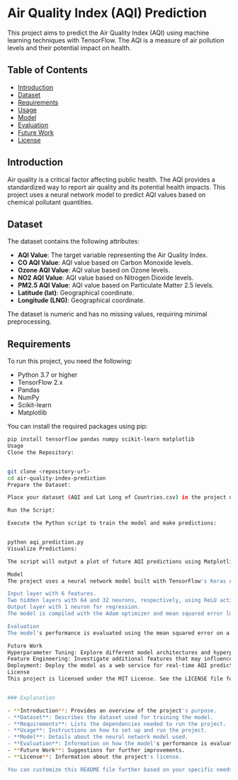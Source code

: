 # Air Quality Index (AQI) Prediction

This project aims to predict the Air Quality Index (AQI) using machine learning techniques with TensorFlow. The AQI is a measure of air pollution levels and their potential impact on health.

## Table of Contents

- [Introduction](#introduction)
- [Dataset](#dataset)
- [Requirements](#requirements)
- [Usage](#usage)
- [Model](#model)
- [Evaluation](#evaluation)
- [Future Work](#future-work)
- [License](#license)

## Introduction

Air quality is a critical factor affecting public health. The AQI provides a standardized way to report air quality and its potential health impacts. This project uses a neural network model to predict AQI values based on chemical pollutant quantities.

## Dataset

The dataset contains the following attributes:

- **AQI Value**: The target variable representing the Air Quality Index.
- **CO AQI Value**: AQI value based on Carbon Monoxide levels.
- **Ozone AQI Value**: AQI value based on Ozone levels.
- **NO2 AQI Value**: AQI value based on Nitrogen Dioxide levels.
- **PM2.5 AQI Value**: AQI value based on Particulate Matter 2.5 levels.
- **Latitude (lat)**: Geographical coordinate.
- **Longitude (LNG)**: Geographical coordinate.

The dataset is numeric and has no missing values, requiring minimal preprocessing.

## Requirements

To run this project, you need the following:

- Python 3.7 or higher
- TensorFlow 2.x
- Pandas
- NumPy
- Scikit-learn
- Matplotlib

You can install the required packages using pip:

```bash
pip install tensorflow pandas numpy scikit-learn matplotlib
Usage
Clone the Repository:


git clone <repository-url>
cd air-quality-index-prediction
Prepare the Dataset:

Place your dataset (AQI and Lat Long of Countries.csv) in the project directory.

Run the Script:

Execute the Python script to train the model and make predictions:


python aqi_prediction.py
Visualize Predictions:

The script will output a plot of future AQI predictions using Matplotlib.

Model
The project uses a neural network model built with TensorFlow's Keras API. The model architecture includes:

Input layer with 6 features.
Two hidden layers with 64 and 32 neurons, respectively, using ReLU activation.
Output layer with 1 neuron for regression.
The model is compiled with the Adam optimizer and mean squared error loss function.

Evaluation
The model's performance is evaluated using the mean squared error on a test dataset. Additionally, predictions are visualized using Matplotlib to provide insights into future AQI values.

Future Work
Hyperparameter Tuning: Explore different model architectures and hyperparameters to improve prediction accuracy.
Feature Engineering: Investigate additional features that may influence AQI, such as weather data.
Deployment: Deploy the model as a web service for real-time AQI predictions.
License
This project is licensed under the MIT License. See the LICENSE file for details.


### Explanation

- **Introduction**: Provides an overview of the project's purpose.
- **Dataset**: Describes the dataset used for training the model.
- **Requirements**: Lists the dependencies needed to run the project.
- **Usage**: Instructions on how to set up and run the project.
- **Model**: Details about the neural network model used.
- **Evaluation**: Information on how the model's performance is evaluated.
- **Future Work**: Suggestions for further improvements.
- **License**: Information about the project's license.

You can customize this README file further based on your specific needs or additional details about your project.
